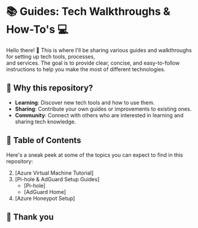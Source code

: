 # 📚 Guides: Tech Walkthroughs & How-To's 💻

Hello there! 👋 This is where I'll be sharing various guides and walkthroughs for setting up tech tools, processes,        
and services. The goal is to provide clear, concise, and easy-to-follow instructions to help you make the most of
different technologies.

## 🎯 Why this repository?

- **Learning**: Discover new tech tools and how to use them.
- **Sharing**: Contribute your own guides or improvements to existing ones.
- **Community**: Connect with others who are interested in learning and sharing tech knowledge.

## 📝 Table of Contents

Here's a sneak peek at some of the topics you can expect to find in this repository:

2. [Azure Virtual Machine Tutorial]
3. [Pi-hole & AdGuard Setup Guides]
   - [Pi-hole]
   - [AdGuard Home]
4. [Azure Honeypot Setup]

## 🤝 Thank you
